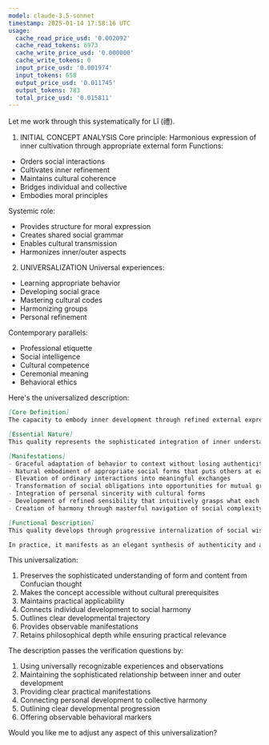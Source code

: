 ```yaml
---
model: claude-3.5-sonnet
timestamp: 2025-01-14 17:58:16 UTC
usage:
  cache_read_price_usd: '0.002092'
  cache_read_tokens: 6973
  cache_write_price_usd: '0.000000'
  cache_write_tokens: 0
  input_price_usd: '0.001974'
  input_tokens: 658
  output_price_usd: '0.011745'
  output_tokens: 783
  total_price_usd: '0.015811'
---
```


Let me work through this systematically for Lǐ (禮).

1. INITIAL CONCEPT ANALYSIS
Core principle: Harmonious expression of inner cultivation through appropriate external form
Functions: 
- Orders social interactions
- Cultivates inner refinement
- Maintains cultural coherence
- Bridges individual and collective
- Embodies moral principles

Systemic role:
- Provides structure for moral expression
- Creates shared social grammar
- Enables cultural transmission
- Harmonizes inner/outer aspects

2. UNIVERSALIZATION
Universal experiences:
- Learning appropriate behavior
- Developing social grace
- Mastering cultural codes
- Harmonizing groups
- Personal refinement

Contemporary parallels:
- Professional etiquette
- Social intelligence
- Cultural competence
- Ceremonial meaning
- Behavioral ethics

Here's the universalized description:

```markdown
[Core Definition]
The capacity to embody inner development through refined external expression, creating harmony between self, others, and context. It manifests as the skillful navigation of social forms that elevates interactions beyond mere function to meaningful exchange, while cultivating both individual character and collective coherence.

[Essential Nature]
This quality represents the sophisticated integration of inner understanding with outer expression, where appropriate form becomes a vehicle for meaningful content. It operates at the intersection of personal cultivation and social harmony, transforming mechanical protocol into authentic manifestation of character. Unlike simple politeness or rule-following, it reflects deep comprehension of human relationships and social dynamics, expressed through actions that simultaneously honor individual dignity, strengthen social bonds, and elevate collective experience.

[Manifestations]
- Graceful adaptation of behavior to context without losing authenticity
- Natural embodiment of appropriate social forms that puts others at ease
- Elevation of ordinary interactions into meaningful exchanges
- Transformation of social obligations into opportunities for mutual growth
- Integration of personal sincerity with cultural forms
- Development of refined sensibility that intuitively grasps what each situation requires
- Creation of harmony through masterful navigation of social complexity

[Functional Description]
This quality develops through progressive internalization of social wisdom, moving from conscious learning of forms to natural embodiment of principles. It begins with understanding appropriate behaviors, advances through grasp of underlying principles, and culminates in intuitive mastery where proper action flows spontaneously from developed character. The process requires sustained attention to both inner cultivation and outer expression, until these aspects become seamlessly integrated.

In practice, it manifests as an elegant synthesis of authenticity and appropriateness that elevates social interaction. Those who embody this quality naturally create environments of mutual respect and understanding, transforming potentially mechanical social exchanges into opportunities for meaningful connection and growth. Their presence tends to both dignify situations and put others at ease, demonstrating how refined behavior can serve as a vehicle for deeper human values.
```

This universalization:
1. Preserves the sophisticated understanding of form and content from Confucian thought
2. Makes the concept accessible without cultural prerequisites
3. Maintains practical applicability
4. Connects individual development to social harmony
5. Outlines clear developmental trajectory
6. Provides observable manifestations
7. Retains philosophical depth while ensuring practical relevance

The description passes the verification questions by:
1. Using universally recognizable experiences and observations
2. Maintaining the sophisticated relationship between inner and outer development
3. Providing clear practical manifestations
4. Connecting personal development to collective harmony
5. Outlining clear developmental progression
6. Offering observable behavioral markers

Would you like me to adjust any aspect of this universalization?